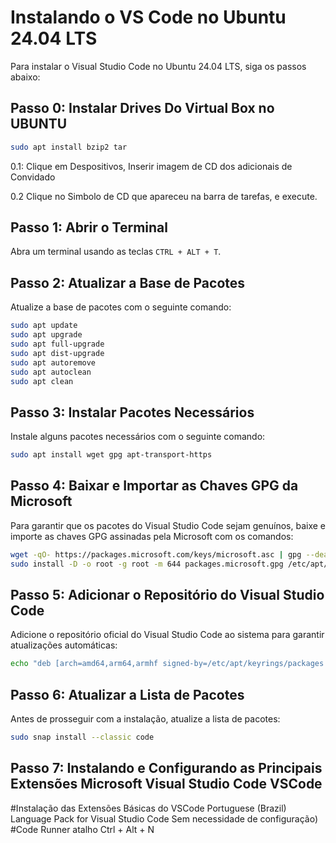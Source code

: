 # Instalando o VS Code no Ubuntu 24.04 LTS

Para instalar o Visual Studio Code no Ubuntu 24.04 LTS, siga os passos abaixo:

## Passo 0: Instalar Drives Do Virtual Box no UBUNTU 

```bash
sudo apt install bzip2 tar
```

0.1: Clique em Despositivos, Inserir imagem de CD dos adicionais de Convidado

0.2 Clique no Simbolo de CD que apareceu na barra de tarefas, e execute.

## Passo 1: Abrir o Terminal
Abra um terminal usando as teclas `CTRL + ALT + T`.

## Passo 2: Atualizar a Base de Pacotes
Atualize a base de pacotes com o seguinte comando:
```bash
sudo apt update
sudo apt upgrade
sudo apt full-upgrade
sudo apt dist-upgrade
sudo apt autoremove
sudo apt autoclean
sudo apt clean
```

 ## Passo 3: Instalar Pacotes Necessários
Instale alguns pacotes necessários com o seguinte comando:
```bash
sudo apt install wget gpg apt-transport-https
```

## Passo 4: Baixar e Importar as Chaves GPG da Microsoft
Para garantir que os pacotes do Visual Studio Code sejam genuínos, baixe e importe as chaves GPG assinadas pela Microsoft com os comandos:
```bash
wget -qO- https://packages.microsoft.com/keys/microsoft.asc | gpg --dearmor > packages.microsoft.gpg
sudo install -D -o root -g root -m 644 packages.microsoft.gpg /etc/apt/keyrings/packages.microsoft.gpg
```

## Passo 5: Adicionar o Repositório do Visual Studio Code
Adicione o repositório oficial do Visual Studio Code ao sistema para garantir atualizações automáticas:
```bash
echo "deb [arch=amd64,arm64,armhf signed-by=/etc/apt/keyrings/packages.microsoft.gpg] https://packages.microsoft.com/repos/code stable main" | sudo tee /etc/apt/sources.list.d/vscode.list > /dev/null
```

## Passo 6: Atualizar a Lista de Pacotes
Antes de prosseguir com a instalação, atualize a lista de pacotes:
```bash
sudo snap install --classic code
```

## Passo 7: Instalando e Configurando as Principais Extensões Microsoft Visual Studio Code VSCode

#Instalação das Extensões Básicas do VSCode
Portuguese (Brazil) Language Pack for Visual Studio Code
  Sem necessidade de configuração)
#Code Runner atalho Ctrl + Alt + N
